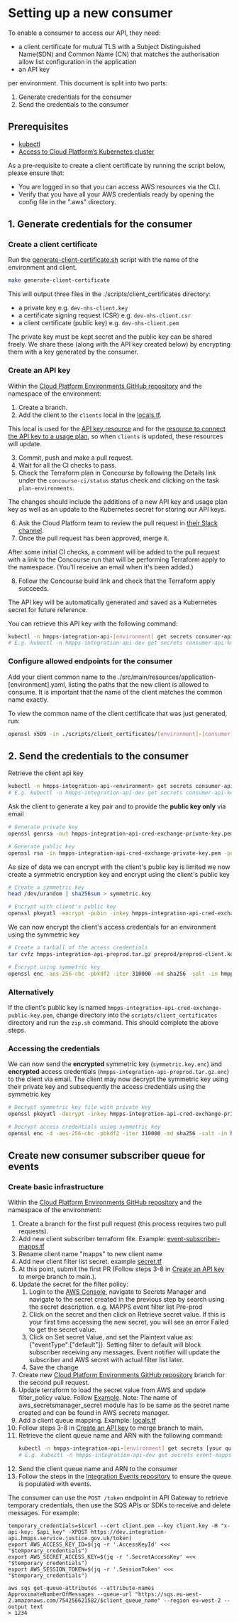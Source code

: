 # Setting up a new consumer

To enable a consumer to access our API, they need:

- a client certificate for mutual TLS with a Subject Distinguished Name(SDN) and Common Name (CN) that matches the authorisation allow list configuration in the application
- an API key

per environment. This document is split into two parts:

1. Generate credentials for the consumer
2. Send the credentials to the consumer

## Prerequisites

- [kubectl](https://kubernetes.io/docs/tasks/tools/#kubectl)
- [Access to Cloud Platform’s Kubernetes cluster](https://user-guide.cloud-platform.service.justice.gov.uk/documentation/getting-started/kubectl-config.html#installing-kubectl)

As a pre-requisite to create a client certificate by running the script below, please ensure that:

- You are logged in so that you can access AWS resources via the CLI.
- Verify that you have all your AWS credentials ready by opening the config file in the ".aws" directory.

## 1. Generate credentials for the consumer

### Create a client certificate

Run the [generate-client-certificate.sh](/scripts/client_certificates/generate.sh) script with the name of the environment and client.

```bash
make generate-client-certificate
```

This will output three files in the ./scripts/client_certificates directory:

- a private key e.g. `dev-nhs-client.key`
- a certificate signing request (CSR) e.g. `dev-nhs-client.csr`
- a client certificate (public key) e.g. `dev-nhs-client.pem`

The private key must be kept secret and the public key can be shared freely. We share these (along with the API key created below) by encrypting them with a key generated by the consumer.

### Create an API key

Within the [Cloud Platform Environments GitHub repository](https://github.com/ministryofjustice/cloud-platform-environments/tree/main) and the namespace of the environment:

1. Create a branch.
2. Add the client to the `clients` local in the [locals.tf](https://github.com/ministryofjustice/cloud-platform-environments/blob/aa34840fcc4d20b10e8d5785cf0039eefe411113/namespaces/live.cloud-platform.service.justice.gov.uk/hmpps-integration-api-dev/resources/locals.tf#L13).

This local is used for the [API key resource](https://github.com/ministryofjustice/cloud-platform-environments/blob/8d1506b8cb53511e075602910cb47eef4a8759d1/namespaces/live.cloud-platform.service.justice.gov.uk/hmpps-integration-api-dev/resources/api_gateway.tf#L144-L147)
and for the [resource to connect the API key to a usage plan](https://github.com/ministryofjustice/cloud-platform-environments/blob/8d1506b8cb53511e075602910cb47eef4a8759d1/namespaces/live.cloud-platform.service.justice.gov.uk/hmpps-integration-api-dev/resources/api_gateway.tf#L158-L164), so when `clients`
is updated, these resources will update.

3. Commit, push and make a pull request.
4. Wait for all the CI checks to pass.
5. Check the Terraform plan in Concourse by following the Details link under the `concourse-ci/status` status check and clicking on the task `plan-environments`.

The changes should include the additions of a new API key and usage plan key as well
as an update to the Kubernetes secret for storing our API keys.

6. Ask the Cloud Platform team to review the pull request in [their Slack channel](https://moj.enterprise.slack.com/archives/C57UPMZLY).
7. Once the pull request has been approved, merge it.

After some initial CI checks, a comment will be added to the pull request with a link
to the Concourse run that will be performing Terraform apply to the namespace. (You'll receive an email when it's been added.)

8. Follow the Concourse build link and check that the Terraform apply succeeds.

The API key will be automatically generated and saved as a Kubernetes secret for future reference.

You can retrieve this API key with the following command:

```bash
kubectl -n hmpps-integration-api-[environment] get secrets consumer-api-keys -o json | jq -r '.data.[client]' | base64 -d
# E.g. kubectl -n hmpps-integration-api-dev get secrets consumer-api-keys -o json | jq -r '.data.bob' | base64 -d
```

### Configure allowed endpoints for the consumer

Add your client common name to the ./src/main/resources/application-[environment].yaml, listing the paths that the new client is allowed to consume.
It is important that the name of the client matches the common name exactly.

To view the common name of the client certificate that was just generated, run:

```bash
openssl x509 -in ./scripts/client_certificates/[environment]-[consumer]-client.pem -text |grep Subject |grep CN
```

## 2. Send the credentials to the consumer

Retrieve the client api key

```bash
kubectl -n hmpps-integration-api-<environment> get secrets consumer-api-keys -o json | jq -r '.data.<client>' | base64 -d
# E.g. kubectl -n hmpps-integration-api-dev get secrets consumer-api-keys -o json | jq -r '.data.dev' | base64 -d
```

Ask the client to generate a key pair and to provide the **public key only** via email

```bash
# Generate private key
openssl genrsa -out hmpps-integration-api-cred-exchange-private-key.pem 3072

# Generate public key
openssl rsa -in hmpps-integration-api-cred-exchange-private-key.pem -pubout -out hmpps-integration-api-cred-exchange-public-key.pem

```

As size of data we can encrypt with the client's public key is limited we now create a symmetric encryption key and encrypt using the client's public key

```bash
# Create a symmetric key
head /dev/urandom | sha256sum > symmetric.key

# Encrypt with client's public key
openssl pkeyutl -encrypt -pubin -inkey hmpps-integration-api-cred-exchange-public-key.pem -in symmetric.key -out symmetric.key.enc
```

We can now encrypt the client's access credentials for an environment using the symmetric key

```bash
# Create a tarball of the access credentials
tar cvfz hmpps-integration-api-preprod.tar.gz preprod/preprod-client.key preprod/preprod-client.pem preprod/preprod-api-key

# Encrypt using symmetric key
openssl enc -aes-256-cbc -pbkdf2 -iter 310000 -md sha256 -salt -in hmpps-integration-api-preprod.tar.gz -out hmpps-integration-api-preprod.tar.gz.enc -pass file:./symmetric.key
```

### Alternatively

If the client's public key is named `hmpps-integration-api-cred-exchange-public-key.pem`, change directory into the `scripts/client_certificates` directory and run the `zip.sh` command. This should complete the above steps.

### Accessing the credentials

We can now send the **encrypted** symmetric key (`symmetric.key.enc`) and **encrypted** access credentials (`hmpps-integration-api-preprod.tar.gz.enc`) to the client via email. The client may now decrypt the symmetric key using their private key and subsequently the access credentials using the symmetric key

```Bash
# Decrypt symmetric key file with private key
openssl pkeyutl -decrypt -inkey hmpps-integration-api-cred-exchange-private-key.pem -in symmetric.key.enc -out symmetric.key

# Decrypt access credentials using symmetric key
openssl enc -d -aes-256-cbc -pbkdf2 -iter 310000 -md sha256 -salt -in hmpps-integration-api-preprod.tar.gz.enc -out hmpps-integration-api-preprod.tar.gz -pass file:./symmetric.key
```

## Create new consumer subscriber queue for events

### Create basic infrastructure

Within the [Cloud Platform Environments GitHub repository](https://github.com/ministryofjustice/cloud-platform-environments/tree/main) and the namespace of the environment:

1. Create a branch for the first pull request (this process requires two pull requests).
2. Add new client subscriber terraform file. Example: [event-subscriber-mapps.tf](https://github.com/ministryofjustice/cloud-platform-environments/pull/22091/files#diff-4046866c9398b1db59a427052406a08c2adab45aadbc278f16232157a636f451)
3. Rename client name "mapps" to new client name
4. Add new client filter list secret. example [secret.tf](https://github.com/ministryofjustice/cloud-platform-environments/pull/22091/files#diff-bc13dba50c430d2a667e5b867d2798770e5e8c48697407d93e2febedb3ff46dc)
5. At this point, submit the first PR (Follow steps 3-8 in [Create an API key](#create-an-api-key) to merge branch to main.).
6. Update the secret for the filter policy:
   1. Login to the [AWS Console](https://user-guide.cloud-platform.service.justice.gov.uk/documentation/getting-started/accessing-the-cloud-console.html), navigate to Secrets Manager and navigate to the secret created in the previous step by search using the secret description. e.g. MAPPS event filter list Pre-prod
   2. Click on the secret and then click on Retrieve secret value. If this is your first time accessing the new secret, you will see an error Failed to get the secret value.
   3. Click on Set secret Value, and set the Plaintext value as: {"eventType":["default"]}. Setting filter to default will block subscriber receiving any messages. Event notifier will update the subscriber and AWS secret with actual filter list later.
   4. Save the change
7. Create new [Cloud Platform Environments GitHub repository](https://github.com/ministryofjustice/cloud-platform-environments/tree/main) branch for the second pull request.
8. Update terraform to load the secret value from AWS and update filter_policy value. Follow [Example](https://github.com/ministryofjustice/cloud-platform-environments/pull/22111/files). Note: The name of aws_secretsmanager_secret module has to be same as the secret name created and can be found in AWS secrets manager.
9. Add a client queue mapping. Example: [locals.tf](https://github.com/ministryofjustice/cloud-platform-environments/blob/6e6ad3d6c8bd070b3ba65ce8568fa79c2cfe4e30/namespaces/live.cloud-platform.service.justice.gov.uk/hmpps-integration-api-dev/resources/locals.tf#L13)
10. Follow steps 3-8 in [Create an API key](#create-an-api-key) to merge branch to main.
11. Retrieve the client queue name and ARN with the following command:
    ```bash
    kubectl -n hmpps-integration-api-[environment] get secrets [your queue secret name] -o json
    # E.g. kubectl -n hmpps-integration-api-dev get secrets event-mapps-queue  -o json
    ```
12. Send the client queue name and ARN to the consumer
13. Follow the steps in the [Integration Events repository](https://github.com/ministryofjustice/hmpps-integration-events/blob/main/docs/guides/setting-up-a-new-consumer.md) to ensure the queue is populated with events.

The consumer can use the `POST /token` endpoint in API Gateway to retrieve temporary credentials, then use the SQS APIs or SDKs to receive and delete messages. For example:

```shell
temporary_credentials=$(curl --cert client.pem --key client.key -H "x-api-key: $api_key" -XPOST https://dev.integration-api.hmpps.service.justice.gov.uk/token)
export AWS_ACCESS_KEY_ID=$(jq -r '.AccessKeyId' <<< "$temporary_credentials")
export AWS_SECRET_ACCESS_KEY=$(jq -r '.SecretAccessKey' <<< "$temporary_credentials")
export AWS_SESSION_TOKEN=$(jq -r '.SessionToken' <<< "$temporary_credentials")

aws sqs get-queue-attributes --attribute-names ApproximateNumberOfMessages --queue-url "https://sqs.eu-west-2.amazonaws.com/754256621582/$client_queue_name" --region eu-west-2 --output text
> 1234
```
